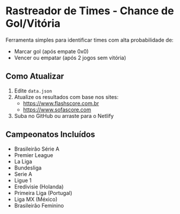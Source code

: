 # Rastreador de Times - Chance de Gol/Vitória

Ferramenta simples para identificar times com alta probabilidade de:
- Marcar gol (após empate 0x0)
- Vencer ou empatar (após 2 jogos sem vitória)

## Como Atualizar

1. Edite `data.json`
2. Atualize os resultados com base nos sites:
   - https://www.flashscore.com.br
   - https://www.sofascore.com
3. Suba no GitHub ou arraste para o Netlify

## Campeonatos Incluídos

- Brasileirão Série A
- Premier League
- La Liga
- Bundesliga
- Serie A
- Ligue 1
- Eredivisie (Holanda)
- Primeira Liga (Portugal)
- Liga MX (México)
- Brasileirão Feminino
